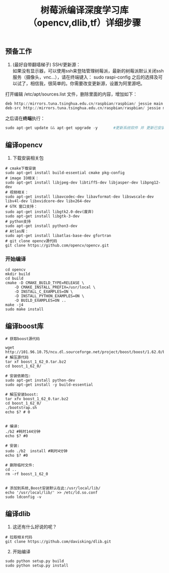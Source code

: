 ﻿---
layout: post
title: 树莓派编译深度学习库（opencv,dlib,tf）详细步骤 
category: 计算机
tags: 嵌入式
keywords:  树莓派 dlib opencv boost 
description: 
---




## 预备工作     
1.  (最好自带翻墙梯子) SSH/更新源：      
   如果没有显示器，可以使用ssh来登陆管理树莓派，最新的树莓派默认关闭ssh服务（摄像头，vnc...），请在终端键入： sudo raspi-config 之后的选择及可以试了，相信我，很简单的。你需要改变更新源，设置为阿里源吧。           

打开编辑 /etc/apt/sources.list 文件，删除里面的内容，增加如下：   
```python
deb http://mirrors.tuna.tsinghua.edu.cn/raspbian/raspbian/ jessie main non-free contrib
deb-src http://mirrors.tuna.tsinghua.edu.cn/raspbian/raspbian/ jessie main non-free contrib
```     
之后请在**终端**执行：  
```python
sudo apt-get update && apt-get upgrade -y       #更新系统软件 并 更新已安装的包
```

## 编译opencv          
1. 下载安装相关包
```shell    
# cmake下载安装
sudo apt-get install build-essential cmake pkg-config     
# image IO相关：
sudo apt-get install libjpeg-dev libtiff5-dev libjasper-dev libpng12-dev
# 视频相关：
sudo apt-get install libavcodec-dev libavformat-dev libswscale-dev libv4l-dev libxvidcore-dev libx264-dev
# GTK 窗口支持：
sudo apt-get install libgtk2.0-dev(废弃)
sudo apt-get install libgtk-3-dev
# python支持
sudo apt-get install python3-dev
# Atlas库：
sudo apt-get install libatlas-base-dev gfortran
# git clone opencv源代码
git clone https://github.com/opencv/opencv.git
```     

###  开始编译
```shell
cd opencv
mkdir build
cd build
cmake -D CMAKE_BUILD_TYPE=RELEASE \
	-D CMAKE_INSTALL_PREFIX=/usr/local \
	-D INSTALL_C_EXAMPLES=ON \
	-D INSTALL_PYTHON_EXAMPLES=ON \
	-D BUILD_EXAMPLES=ON ..
make -j4
sudo make install  
```      
## 编译boost库
```shell
# 获取boost源代码    

wget http://101.96.10.75/ncu.dl.sourceforge.net/project/boost/boost/1.62.0/boost_1_62_0.tar.bz2      
# 解压源代码
tar xf boost_1_62_0.tar.bz2  
cd boost_1_62_0/

# 安装依赖包:
sudo apt-get install python-dev
sudo apt-get install -y build-essential
 
# 解压安装boost:
tar xfv boost_1_62_0.tar.bz2 
cd boost_1_62_0/
./bootstrap.sh 
echo $? # 0

 
# 编译:
./b2 #耗时144分钟
echo $? #0
 
# 安装:
sudo ./b2  install #耗时4分钟
echo $? #0
 
# 删除临时文件:
cd ..
rm -rf boost_1_62_0
 
 
# 添加到系统,Boost安装默认在此:/usr/local/lib/
echo '/usr/local/lib/' >> /etc/ld.so.conf
sudo ldconfig -v

```     
## 编译dlib
1. 这还有什么好说的呢？ 
```shell
# 拉取相关代码
git clone https://github.com/davisking/dlib.git
```
2. 开始编译
```shell
sudo python setup.py build
sudo python setup.py install
```


